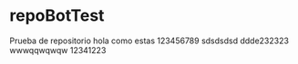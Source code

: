 # repoBotTest
Prueba de repositorio
hola como estas
123456789
sdsdsdsd
ddde232323
wwwqqwqwqw
12341223
